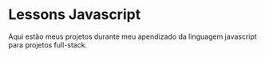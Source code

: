 # Lessons Javascript
Aqui estão meus projetos durante meu apendizado da linguagem javascript para projetos full-stack.
